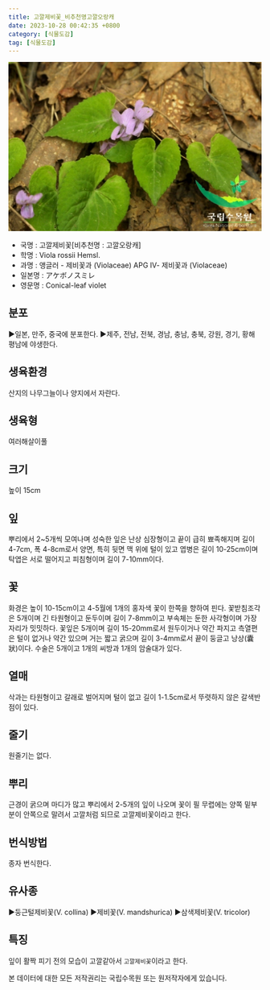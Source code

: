 ```yaml
---
title: 고깔제비꽃_비추천명고깔오랑캐
date: 2023-10-28 00:42:35 +0800
category: [식물도감]
tag: [식물도감]
---
```




![고깔제비꽃[비추천명 : 고깔오랑캐]](/assets/img/fileUpload/plants/basic/Violaceae/Viola/13680/1_th2.JPG)
- 국명 : 고깔제비꽃[비추천명 : 고깔오랑캐]
- 학명 : Viola rossii Hemsl.
- 과명 : 앵글러 - 제비꽃과 (Violaceae) APG Ⅳ- 제비꽃과 (Violaceae)
- 일본명 : アケボノスミレ
- 영문명 : Conical-leaf violet


## 분포
▶일본, 만주, 중국에 분포한다.
▶제주, 전남, 전북, 경남, 충남, 충북, 강원, 경기, 황해 평남에 야생한다.
## 생육환경
산지의 나무그늘이나 양지에서 자란다.
## 생육형
여러해살이풀 
## 크기
높이 15cm
## 잎
뿌리에서 2~5개씩 모여나며 성숙한 잎은 난상 심장형이고 끝이 급히 뾰족해지며 길이 4-7cm, 폭 4-8cm로서 양면, 특히 뒷면 맥 위에 털이 있고 엽병은 길이 10-25cm이며 탁엽은 서로 떨어지고 피침형이며 길이 7-10mm이다.
## 꽃
화경은 높이 10-15cm이고 4-5월에 1개의 홍자색 꽃이 한쪽을 향하여 핀다. 꽃받침조각은 5개이며 긴 타원형이고 둔두이며 길이 7-8mm이고 부속체는 둔한 사각형이며 가장자리가 밋밋하다. 꽃잎은 5개이며 길이 15-20mm로서 원두이거나 약간 파지고 측열편은 털이 없거나 약간 있으며 거는 짧고 굵으며 길이 3-4mm로서 끝이 둥글고 낭상(囊狀)이다. 수술은 5개이고 1개의 씨방과 1개의 암술대가 있다.
## 열매
삭과는 타원형이고 갈래로 벌어지며 털이 없고 길이 1-1.5cm로서 뚜렷하지 않은 갈색반점이 있다.
## 줄기
원줄기는 없다.
## 뿌리
근경이 굵으며 마디가 많고 뿌리에서 2-5개의 잎이 나오며 꽃이 필 무렵에는 양쪽 밑부분이 안쪽으로 말려서 고깔처럼 되므로 고깔제비꽃이라고 한다.
## 번식방법
종자 번식한다.
## 유사종
▶둥근털제비꽃(V. collina)
▶제비꽃(V. mandshurica)
▶삼색제비꽃(V. tricolor)
## 특징
잎이 활짝 피기 전의 모습이 고깔같아서 `고깔제비꽃`이라고 한다.






본 데이터에 대한 모든 저작권리는 국립수목원 또는 원저작자에게 있습니다.
